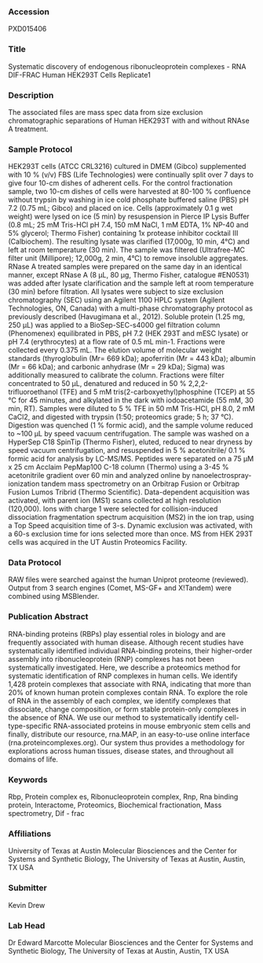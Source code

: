 ### Accession
PXD015406

### Title
Systematic discovery of endogenous ribonucleoprotein complexes - RNA DIF-FRAC Human HEK293T Cells Replicate1

### Description
The associated files are mass spec data from size exclusion chromatographic separations of Human HEK293T with and without RNAse A treatment.

### Sample Protocol
HEK293T cells (ATCC CRL3216) cultured in DMEM (Gibco) supplemented with 10 % (v/v) FBS (Life Technologies) were continually split over 7 days to give four 10-cm dishes of adherent cells. For the control fractionation sample, two 10-cm dishes of cells were harvested at 80-100 % confluence without trypsin by washing in ice cold phosphate buffered saline (PBS) pH 7.2 (0.75 mL; Gibco) and placed on ice. Cells (approximately 0.1 g wet weight) were lysed on ice (5 min) by resuspension in Pierce IP Lysis Buffer (0.8 mL; 25 mM Tris-HCl pH 7.4, 150 mM NaCl, 1 mM EDTA, 1% NP-40 and 5% glycerol; Thermo Fisher) containing 1x protease inhibitor cocktail III (Calbiochem). The resulting lysate was clarified (17,000g, 10 min, 4°C) and left at room temperature (30 min). The sample was filtered (Ultrafree-MC filter unit (Millipore); 12,000g, 2 min, 4°C) to remove insoluble aggregates. RNase A treated samples were prepared on the same day in an identical manner, except RNase A (8 μL, 80 μg, Thermo Fisher, catalogue #EN0531) was added after lysate clarification and the sample left at room temperature (30 min) before filtration. All lysates were subject to size exclusion chromatography (SEC) using an Agilent 1100 HPLC system (Agilent Technologies, ON, Canada) with a multi-phase chromatography protocol as previously described (Havugimana et al., 2012). Soluble protein (1.25 mg, 250 μL) was applied to a BioSep-SEC-s4000 gel filtration column (Phenomenex) equilibrated in PBS, pH 7.2 (HEK 293T and mESC lysate) or pH 7.4 (erythrocytes) at a flow rate of 0.5 mL min-1. Fractions were collected every 0.375 mL. The elution volume of molecular weight standards (thyroglobulin (Mr= 669 kDa); apoferritin (Mr = 443 kDa); albumin (Mr = 66 kDa); and carbonic anhydrase (Mr = 29 kDa); Sigma) was additionally measured to calibrate the column. Fractions were filter concentrated to 50 μL, denatured and reduced in 50 % 2,2,2-trifluoroethanol (TFE) and 5 mM tris(2-carboxyethyl)phosphine (TCEP) at 55 °C for 45 minutes, and alkylated in the dark with iodoacetamide (55 mM, 30 min, RT). Samples were diluted to 5 % TFE in 50 mM Tris-HCl, pH 8.0, 2 mM CaCl2, and digested with trypsin (1:50; proteomics grade; 5 h; 37 °C). Digestion was quenched (1 % formic acid), and the sample volume reduced to ~100 μL by speed vacuum centrifugation. The sample was washed on a HyperSep C18 SpinTip (Thermo Fisher), eluted, reduced to near dryness by speed vacuum centrifugation, and resuspended in 5 % acetonitrile/ 0.1 % formic acid for analysis by LC-MS/MS. Peptides were separated on a 75 μM x 25 cm Acclaim PepMap100 C-18 column (Thermo) using a 3-45 % acetonitrile gradient over 60 min and analyzed online by nanoelectrospray-ionization tandem mass spectrometry on an Orbitrap Fusion or Orbitrap Fusion Lumos Tribrid (Thermo Scientific). Data-dependent acquisition was activated, with parent ion (MS1) scans collected at high resolution (120,000). Ions with charge 1 were selected for collision-induced dissociation fragmentation spectrum acquisition (MS2) in the ion trap, using a Top Speed acquisition time of 3-s. Dynamic exclusion was activated, with a 60-s exclusion time for ions selected more than once. MS from HEK 293T cells was acquired in the UT Austin Proteomics Facility.

### Data Protocol
RAW files were searched against the human Uniprot proteome (reviewed). Output from 3 search engines (Comet, MS-GF+ and X!Tandem) were combined using MSBlender.

### Publication Abstract
RNA-binding proteins (RBPs) play essential roles in biology and are frequently associated with human disease. Although recent studies have systematically identified individual RNA-binding proteins, their higher-order assembly into ribonucleoprotein (RNP) complexes has not been systematically investigated. Here, we describe a proteomics method for systematic identification of RNP complexes in human cells. We identify 1,428 protein complexes that associate with RNA, indicating that more than 20% of known human protein complexes contain RNA. To explore the role of RNA in the assembly of each complex, we identify complexes that dissociate, change composition, or form stable protein-only complexes in the absence of RNA. We use our method to systematically identify cell-type-specific RNA-associated proteins in mouse embryonic stem cells and finally, distribute our resource, rna.MAP, in an easy-to-use online interface (rna.proteincomplexes.org). Our system thus provides a methodology for explorations across human tissues, disease states, and throughout all domains of life.

### Keywords
Rbp, Protein complex es, Ribonucleoprotein  complex, Rnp, Rna  binding  protein, Interactome, Proteomics, Biochemical fractionation, Mass spectrometry, Dif - frac

### Affiliations
University of Texas at Austin
Molecular Biosciences and the Center for Systems and Synthetic Biology, The University of Texas at Austin, Austin, TX USA

### Submitter
Kevin Drew

### Lab Head
Dr Edward Marcotte
Molecular Biosciences and the Center for Systems and Synthetic Biology, The University of Texas at Austin, Austin, TX USA


